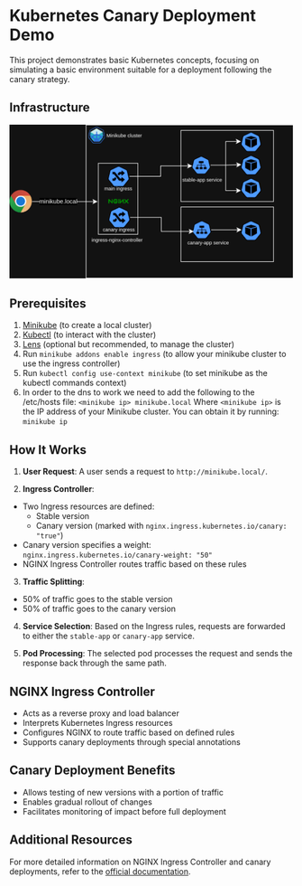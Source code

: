 # Kubernetes Canary Deployment Demo

This project demonstrates basic Kubernetes concepts, focusing on simulating a basic environment suitable for a deployment following the canary strategy.

## Infrastructure

<p align="center">
  <img src="img/k8s_canary.png" alt="Kubernetes Canary Deployment Infrastructure"/>
</p>

## Prerequisites

1. [Minikube](https://minikube.sigs.k8s.io/docs/start/) (to create a local cluster)
2. [Kubectl](https://kubernetes.io/docs/tasks/tools/) (to interact with the cluster)
3. [Lens](https://k8slens.dev/) (optional but recommended, to manage the cluster)
4. Run `minikube addons enable ingress` (to allow your minikube cluster to use the ingress controller)
5. Run `kubectl config use-context minikube` (to set minikube as the kubectl commands context)
6. In order to the dns to work we need to add the following to the /etc/hosts file: `<minikube ip> minikube.local`
  Where `<minikube ip>` is the IP address of your Minikube cluster. You can obtain it by running:
  `minikube ip`



## How It Works

1. **User Request**: A user sends a request to `http://minikube.local/`.

2. **Ingress Controller**:
- Two Ingress resources are defined:
  - Stable version
  - Canary version (marked with `nginx.ingress.kubernetes.io/canary: "true"`)
- Canary version specifies a weight: `nginx.ingress.kubernetes.io/canary-weight: "50"`
- NGINX Ingress Controller routes traffic based on these rules

3. **Traffic Splitting**:
- 50% of traffic goes to the stable version
- 50% of traffic goes to the canary version

4. **Service Selection**: Based on the Ingress rules, requests are forwarded to either the `stable-app` or `canary-app` service.

5. **Pod Processing**: The selected pod processes the request and sends the response back through the same path.

## NGINX Ingress Controller

- Acts as a reverse proxy and load balancer
- Interprets Kubernetes Ingress resources
- Configures NGINX to route traffic based on defined rules
- Supports canary deployments through special annotations

## Canary Deployment Benefits

- Allows testing of new versions with a portion of traffic
- Enables gradual rollout of changes
- Facilitates monitoring of impact before full deployment

## Additional Resources

For more detailed information on NGINX Ingress Controller and canary deployments, refer to the [official documentation](https://kubernetes.github.io/ingress-nginx/examples/canary/).
